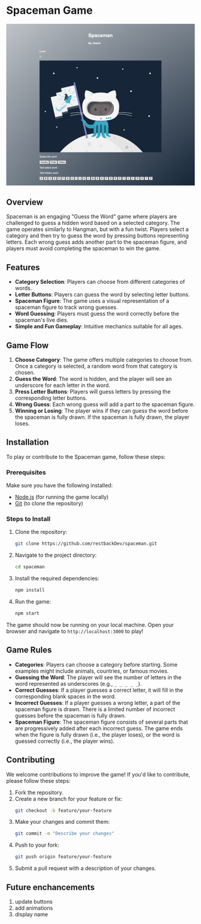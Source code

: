# Spaceman Game

![Spaceman Game](images/screenshot.png)

## Overview
Spaceman is an engaging "Guess the Word" game where players are challenged to guess a hidden word based on a selected category. The game operates similarly to Hangman, but with a fun twist. Players select a category and then try to guess the word by pressing buttons representing letters. Each wrong guess adds another part to the spaceman figure, and players must avoid completing the spaceman to win the game.

## Features
- **Category Selection**: Players can choose from different categories of words.
- **Letter Buttons**: Players can guess the word by selecting letter buttons.
- **Spaceman Figure**: The game uses a visual representation of a spaceman figure to track wrong guesses.
- **Word Guessing**: Players must guess the word correctly before the spaceman's live dies.
- **Simple and Fun Gameplay**: Intuitive mechanics suitable for all ages.

## Game Flow
1. **Choose Category**: The game offers multiple categories to choose from. Once a category is selected, a random word from that category is chosen.
2. **Guess the Word**: The word is hidden, and the player will see an underscore for each letter in the word.
3. **Press Letter Buttons**: Players will guess letters by pressing the corresponding letter buttons.
4. **Wrong Guess**: Each wrong guess will add a part to the spaceman figure.
5. **Winning or Losing**: The player wins if they can guess the word before the spaceman is fully drawn. If the spaceman is fully drawn, the player loses.

## Installation

To play or contribute to the Spaceman game, follow these steps:

### Prerequisites
Make sure you have the following installed:
- [Node.js](https://nodejs.org/) (for running the game locally)
- [Git](https://git-scm.com/) (to clone the repository)

### Steps to Install

1. Clone the repository:
    ```bash
    git clone https://github.com/restbackDev/spaceman.git
    ```
2. Navigate to the project directory:
    ```bash
    cd spaceman
    ```
3. Install the required dependencies:
    ```bash
    npm install
    ```
4. Run the game:
    ```bash
    npm start
    ```

The game should now be running on your local machine. Open your browser and navigate to `http://localhost:3000` to play!

## Game Rules

- **Categories**: Players can choose a category before starting. Some examples might include animals, countries, or famous movies.
- **Guessing the Word**: The player will see the number of letters in the word represented as underscores (e.g., `_ _ _ _ _`).
- **Correct Guesses**: If a player guesses a correct letter, it will fill in the corresponding blank spaces in the word.
- **Incorrect Guesses**: If a player guesses a wrong letter, a part of the spaceman figure is drawn. There is a limited number of incorrect guesses before the spaceman is fully drawn.
- **Spaceman Figure**: The spaceman figure consists of several parts that are progressively added after each incorrect guess. The game ends when the figure is fully drawn (i.e., the player loses), or the word is guessed correctly (i.e., the player wins).

## Contributing

We welcome contributions to improve the game! If you'd like to contribute, please follow these steps:

1. Fork the repository.
2. Create a new branch for your feature or fix:
    ```bash
    git checkout -b feature/your-feature
    ```
3. Make your changes and commit them:
    ```bash
    git commit -m "Describe your changes"
    ```
4. Push to your fork:
    ```bash
    git push origin feature/your-feature
    ```
5. Submit a pull request with a description of your changes.


## Future enchancements

1. update buttons
2. add animations
3. display name